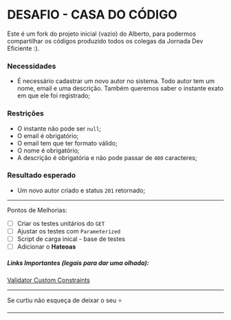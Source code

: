 # DESAFIO - CASA DO CÓDIGO

Este é um fork do projeto inicial (vazio) do Alberto, para podermos compartilhar os códigos produzido todos os colegas da Jornada Dev Eficiente :).

### Necessidades
-   É necessário cadastrar um novo autor no sistema. Todo autor tem um nome, email e uma descrição. Também queremos saber o instante exato em que ele foi registrado;

### Restrições
-   O instante não pode ser `null`;
-   O email é obrigatório;
-   O email tem que ter formato válido;
-   O nome é obrigatório;
-   A descrição é obrigatória e não pode passar de `400` caracteres;

### Resultado esperado
-   Um novo autor criado e status `201` retornado;


---
Pontos de Melhorias:

 - [ ] Criar os testes unitários do `GET`  
 - [ ] Ajustar os testes com `Parameterized`
 - [ ] Script de carga inical - base de testes
 - [ ] Adicionar o **Hateoas**

##### Links Importantes (legais para dar uma olhada):

[Validator Custom Constraints](https://docs.jboss.org/hibernate/validator/4.1/reference/en-US/html/validator-customconstraints.html#validator-customconstraints-compound)


---

Se curtiu não esqueça de deixar o seu :star:

---
